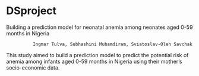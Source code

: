 # DSproject
Building a prediction model for neonatal  anemia among neonates aged 0-59 months in Nigeria
             
              Ingmar Tulva, Subhashini Muhamdiram, Sviatoslav-Oleh Savchak

This study aimed to build a prediction model to predict the potential risk of anemia among infants aged 0-59 months in Nigeria using their mother’s socio-economic data. 


